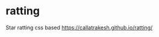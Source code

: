 # ratting
Star ratting css based
<a href="https://callatrakesh.github.io/ratting/">https://callatrakesh.github.io/ratting/</a>

